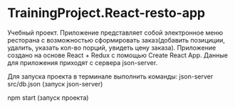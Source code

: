 # TrainingProject.React-resto-app
Учебный проект.
Приложение представляет собой электронное меню ресторана с возможностью сформировать заказ(добавить позициции,
удалить, указать кол-во порций, увидеть цену заказа).
Приложение создано на основе React + Redux c помощью Create React App.
Данные для приложения приходят с сервера json-server.

Для запуска проекта в терминале выполнить команды:
json-server src/db.json (запуск json-server)

npm start (запуск проекта)
